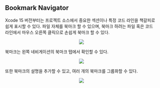 ## Bookmark Navigator

Xcode 15 버전부터는 프로젝트 소스에서 중요한 섹션이나 특정 코드 라인을 책갈피로 쉽게 표시할 수 있다. 파일 자체를 북마크 할 수 있으며, 북마크 하려는 파일 혹은 코드 라인에서 마우스 오른쪽 클릭으로 손쉽게 북마크 할 수 있다.

<p align="center">
<img src="https://github.com/anjaeyoung26/GithubActions/assets/61190690/008b27e1-2406-4340-914a-6eaa905dcda4">
</p>

북마크는 왼쪽 네비게이션의 북마크 탭에서 확인할 수 있다.

<p align="center">
<img src="https://github.com/anjaeyoung26/GithubActions/assets/61190690/26b916b1-c9d0-4f92-a7d9-334170b119da">
</p>

또한 북마크의 설명을 추가할 수 있고, 여러 개의 북마크를 그룹화할 수 있다.

<p align="center">
<img src="https://github.com/anjaeyoung26/GithubActions/assets/61190690/f8f3685c-1d3d-4a1f-b971-13453cc461a9">
</p>